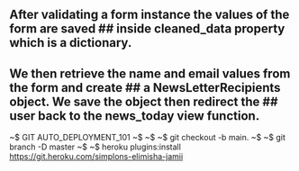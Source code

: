 ## After validating a form instance the values of the form are saved ## inside cleaned_data property which is a dictionary.
## 
## We then retrieve the name and email values from the form and create ## a NewsLetterRecipients object. We save the object then redirect the ## user back to the news_today view function.



~$ GIT AUTO_DEPLOYMENT_101
~$ 
~$ 
~$ git checkout -b main.
~$ 
~$ git  branch -D master
~$ 
~$ heroku plugins:install https://git.heroku.com/simplons-elimisha-jamii
